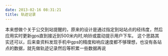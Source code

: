 ```yaml
---
date: 2013-02-16 08:31:21
title: 轨迹记录
---
```



本来想做个关于公交到站提醒的，原来的设计是通过指定到站站点的经纬度，然后应用实时更新gps直到接近到500米内时,响铃或震动提示用户下车。 这个思路其实还可以，后来查资料发现手机中gps的精度和响应速度都不够理想，也没有各站点的数据，就先做轨迹记录然后等积累一些数据再说